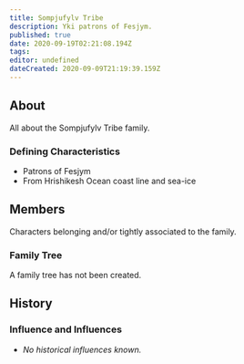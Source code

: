 ```yaml
---
title: Sompjufylv Tribe
description: Yki patrons of Fesjym.
published: true
date: 2020-09-19T02:21:08.194Z
tags: 
editor: undefined
dateCreated: 2020-09-09T21:19:39.159Z
---
```


## About

All about the Sompjufylv Tribe family.

### Defining Characteristics

- Patrons of Fesjym
- From Hrishikesh Ocean coast line and sea-ice

## Members

Characters belonging and/or tightly associated to the family.

### Family Tree

A family tree has not been created.

## History

### Influence and Influences

- *No historical influences known.*